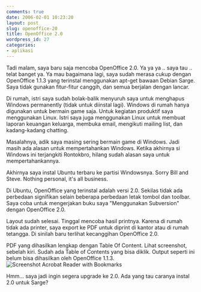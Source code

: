 ```yaml
---
comments: true
date: 2006-02-01 10:23:20
layout: post
slug: openoffice-20
title: OpenOffice 2.0
wordpress_id: 27
categories:
- aplikasi
---
```


Tadi malam, saya baru saja mencoba OpenOffice 2.0. Ya ya ya .. saya tau .. telat banget ya. Ya mau bagaimana lagi, saya sudah merasa cukup dengan OpenOffice 1.1.3 yang terinstal menggunakan apt-get bawaan Debian Sarge. Saya tidak gunakan fitur-fitur canggih, dan semua berjalan dengan lancar. 

Di rumah, istri saya sudah bolak-balik menyuruh saya untuk menghapus Windows permanently (tidak untuk diinstal lagi). Windows di rumah hanya digunakan untuk bermain game saja. Untuk kegiatan produktif saya menggunakan Linux. Istri saya juga menggunakan Linux untuk membuat laporan keuangan keluarga, membuka email, mengikuti mailing list, dan kadang-kadang chatting. 

Masalahnya, adik saya masing sering bermain game di Windows. Jadi masih ada alasan untuk mempertahankan Windows. Ketika akhirnya si Windows ini terjangkiti Rontokbro, hilang sudah alasan saya untuk mempertahankannya. 

Akhirnya saya instal Ubuntu terbaru ke partisi Windowsnya. Sorry Bill and Steve. Nothing personal, it's all business. 

Di Ubuntu, OpenOffice yang terinstal adalah versi 2.0. Sekilas tidak ada perbedaan signifikan selain beberapa perbedaan letak tombol dan toolbar. Saya coba untuk mengerjakan buku saya "Menggunakan Subversion" dengan OpenOffice 2.0. 

Layout sudah selesai. Tinggal mencoba hasil printnya. Karena di rumah tidak ada printer, saya export ke PDF untuk diprint di kantor atau di rumah tetangga. Di sinilah baru terlihat kecanggihan OpenOffice 2.0. 

PDF yang dihasilkan lengkap dengan Table Of Content. Lihat screenshot, sebelah kiri. Sudah ada Table of Contents yang bisa diklik. Output seperti ini belum bisa dihasilkan oleh OpenOffice 1.1.3.
![Screenshot Acrobat Reader with Bookmarks](/blog/wp-content/outputoo2.png)

Hmm... saya jadi ingin segera upgrade ke 2.0. Ada yang tau caranya instal 2.0 untuk Sarge?
